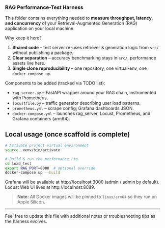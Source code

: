### RAG Performance-Test Harness

This folder contains everything needed to **measure throughput, latency, and concurrency** of your Retrieval-Augmented Generation (RAG) application on your local machine.

Why keep it here?
1. **Shared code** – test server re-uses retriever & generation logic from `src/` without publishing a package.
2. **Clear separation** – accuracy benchmarking stays in `src/`, performance assets live here.
3. **Single clone reproducibility** – one repository, one virtual-env, one `docker-compose up`.

Components to be added (tracked via TODO list):
- `rag_server.py` – FastAPI wrapper around your RAG chain, instrumented with Prometheus.
- `locustfile.py` – traffic generator describing user load patterns.
- `prometheus.yml` – scrape config; Grafana dashboards JSON.
- `docker-compose.yml` – launches rag_server, Locust, Prometheus, and Grafana containers (arm64).

## Local usage (once scaffold is complete)
```bash
# Activate project virtual environment
source .venv/bin/activate

# Build & run the performance rig
cd load_test
export RAG_PORT=8000  # optional override
docker-compose up --build
```

Grafana will be available at http://localhost:3000 (admin / admin by default). Locust Web UI lives at http://localhost:8089.

> **Note:** All Docker images will be pinned to `linux/arm64` so they run on Apple Silicon.

---

Feel free to update this file with additional notes or troubleshooting tips as the harness evolves.
